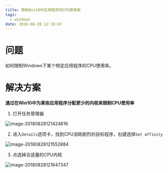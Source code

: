 ```yaml
---
title: 限制Win10中应用程序的CPU使用率
tags:
  - windows
date: 2018-08-28 12:18:47
---
```



# 问题

如何限制Windows下某个特定应用程序的CPU使用率。

# 解决方案

**通过在Win10中为某些应用程序分配更少的内核来限制CPU使用率**

1. 打开任务管理器

![image-20180828121424616](006tNbRwgy1fupx4d1fxdj31b215ub29.jpg)

<!-- more -->

2. 进入`Details`选项卡，找到CPU消耗剧烈的目标程序，右键选择`Set affinity`

![image-20180828121552884](006tNbRwgy1fupx4rpj4jj31b215u7wh.jpg)

3. 点选掉合适量的CPU内核

![image-20180828121647347](006tNbRwgy1fupx797p23j31b01601kx.jpg)